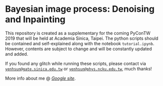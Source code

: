 # Bayesian image process: Denoising and Inpainting
This repository is created as a supplementary for the coming PyConTW 2019 that will be held at Academia Sinica, Taipei. The python scripts should be contained and self-explained along with the notebook `tutorial.ipynb`. However, contents are subject to change and will be constantly updated and added. 

If you found any glitch while running these scripts, please contact via <a href='mailto:yenhsun@gate.sinica.edu.tw'>`yenhsun@gate.sinica.edu.tw`</a> or <a href='mailto:yenhsun@phys.ncku.edu.tw'>`yenhsun@phys.ncku.edu.tw`</a>, much thanks!

More info about me @ <a href='https://sites.google.com/view/yenhsun' title='Google site'>*Google site*</a>.
